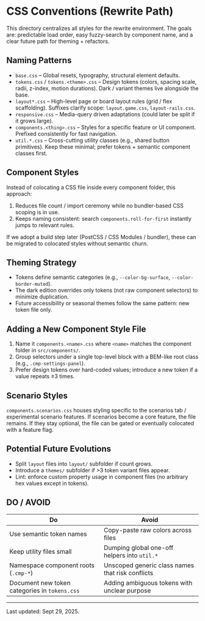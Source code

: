 # CSS Conventions (Rewrite Path)

This directory centralizes all styles for the rewrite environment. The goals are: predictable load order, easy fuzzy-search by component name, and a clear future path for theming + refactors.

## Naming Patterns
- `base.css` – Global resets, typography, structural element defaults.
- `tokens.css` / `tokens.<theme>.css` – Design tokens (colors, spacing scale, radii, z-index, motion durations). Dark / variant themes live alongside the base.
- `layout*.css` – High-level page or board layout rules (grid / flex scaffolding). Suffixes clarify scope: `layout.game.css`, `layout-rails.css`.
- `responsive.css` – Media-query driven adaptations (could later be split if it grows large).
- `components.<thing>.css` – Styles for a specific feature or UI component. Prefixed consistently for fast navigation.
- `util.*.css` – Cross-cutting utility classes (e.g., shared button primitives). Keep these minimal; prefer tokens + semantic component classes first.

## Component Styles
Instead of colocating a CSS file inside every component folder, this approach:
1. Reduces file count / import ceremony while no bundler-based CSS scoping is in use.
2. Keeps naming consistent: search `components.roll-for-first` instantly jumps to relevant rules.

If we adopt a build step later (PostCSS / CSS Modules / bundler), these can be migrated to colocated styles without semantic churn.

## Theming Strategy
- Tokens define semantic categories (e.g., `--color-bg-surface`, `--color-border-muted`).
- The dark edition overrides only tokens (not raw component selectors) to minimize duplication.
- Future accessibility or seasonal themes follow the same pattern: new token file only.

## Adding a New Component Style File
1. Name it `components.<name>.css` where `<name>` matches the component folder in `src/components/`.
2. Group selectors under a single top-level block with a BEM-like root class (e.g., `.cmp-settings-panel`).
3. Prefer design tokens over hard-coded values; introduce a new token if a value repeats ≥3 times.

## Scenario Styles
`components.scenarios.css` houses styling specific to the scenarios tab / experimental scenario features. If scenarios become a core feature, the file remains. If they stay optional, the file can be gated or eventually colocated with a feature flag.

## Potential Future Evolutions
- Split `layout` files into `layout/` subfolder if count grows.
- Introduce a `themes/` subfolder if >3 token variant files appear.
- Lint: enforce custom property usage in component files (no arbitrary hex values except in tokens).

## DO / AVOID
| Do | Avoid |
|----|-------|
| Use semantic token names | Copy-paste raw colors across files |
| Keep utility files small | Dumping global one-off helpers into `util.*` |
| Namespace component roots (`.cmp-*`) | Unscoped generic class names that risk conflicts |
| Document new token categories in `tokens.css` | Adding ambiguous tokens with unclear purpose |

---
Last updated: Sept 29, 2025.
